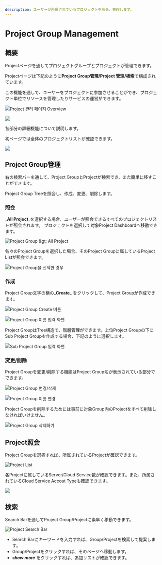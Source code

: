 ```yaml
---
description: ユーザーが所属されているプロジェクトを照会、管理します。
---
```


# Project Group Management

## 概要

Projectページを通してプロジェクトグループとプロジェクトが管理できます。

Projectページは下記のように**Project Group管理/Project 管理/検索**で構成されています。

この機能を通して、ユーザーをプロジェクトに参加させることができ、プロジェクト単位でリソースを管理したりサービスの運営ができます。

![Project &#xAD00;&#xB9AC; &#xD398;&#xC774;&#xC9C0; Overview](../.gitbook/assets/2020-08-05-10.32.59-2.png)

![](../.gitbook/assets/2020-07-31-3.23.16.png)

各部分の詳細機能について説明します。

初ページでは全体のプロジェクトリストが確認できます。

![](../.gitbook/assets/2020-07-31-4.04.20.png)

## Project Group管理

右の検索バーを通して、Project GroupとProjectが検索でき、また簡単に移すことができます。

Project Group Treeを照会し、作成、変更、削除します。

### 照会

_**All Project**_を選択する場合、ユーザーが照会できるすべてのプロジェクトリストが照会されます。 プロジェクトを選択して対象Project Dashboardへ移動できます。

![Project Group &amp;gt; All Project](../.gitbook/assets/2020-08-05-10.55.13.png)

各々のProject Groupを選択した場合、そのProject Groupに属しているProject Listが照会できます。

![Project Group&#xC744; &#xC120;&#xD0DD;&#xD55C; &#xACBD;&#xC6B0;](../.gitbook/assets/2020-08-05-10.58.14.png)

### 作成

Project Group文字の横の_**Create**_ をクリックして、Project Groupが作成できます。

![Project Group Create &#xBC84;&#xD2BC;](../.gitbook/assets/2020-08-05-11.00.02.png)

![Project Group &#xC774;&#xB984; &#xC785;&#xB825; &#xD654;&#xBA74;](../.gitbook/assets/2020-08-05-11.00.49.png)

Project GroupはTree構造で、階層管理ができます。上位Project Groupの下にSub Project Groupを作成する場合、下記のように選択します。

![Sub Project Group &#xC785;&#xB825; &#xD654;&#xBA74;](../.gitbook/assets/2020-08-05-11.12.35.png)

### 変更/削除

Project Groupを変更/削除する機能はProject Group名が表示されている部分でできます。

![Project Group &#xBCC0;&#xACBD;/&#xC0AD;&#xC81C;](../.gitbook/assets/2020-08-05-11.17.01.png)

![Project Group &#xC774;&#xB984; &#xBCC0;&#xACBD;](../.gitbook/assets/2020-08-05-11.17.53.png)

Project Groupを削除するためには事前に対象Group内のProjectをすべて削除しなければいけません。

![Project Group &#xC0AD;&#xC81C;&#xD558;&#xAE30;](../.gitbook/assets/2020-08-05-11.18.21.png)

## Project照会

Project Groupを選択すれば、所属されているProjectが確認できます。

![Project List](../.gitbook/assets/2020-08-05-11.25.03.png)

各Projectに属しているServer/Cloud Service数が確認できます。また、所属されているCloud Service Accout Typeも確認できます。

![](../.gitbook/assets/2020-08-05-11.27.30.png)

## 検索

Search Barを通してProject Group/Projectに素早く移動できます。

![Project Search Bar](../.gitbook/assets/2020-08-05-11.29.35.png)

* Search Barにキーワードを入力すれば、Group/Projectを検索して提案します。
* Group/Projectをクリックすれば、そのページへ移動します。
* _**show more**_ をクリックすれば、追加リストが確認できます。

